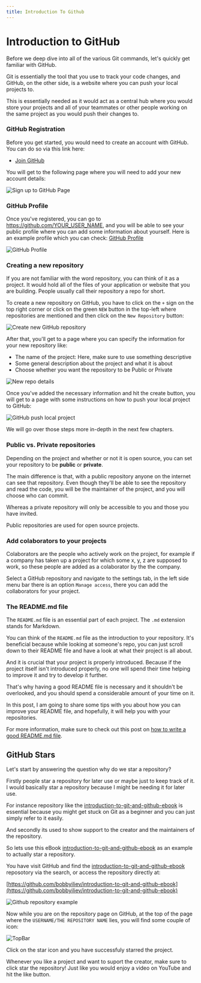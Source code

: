 ```yaml
---
title: Introduction To Github
---
```


# Introduction to GitHub

Before we deep dive into all of the various Git commands, let's quickly get familiar with GitHub.

Git is essentially the tool that you use to track your code changes, and GitHub, on the other side, is a website where you can push your local projects to.

This is essentially needed as it would act as a central hub where you would store your projects and all of your teammates or other people working on the same project as you would push their changes to.

### GitHub Registration

Before you get started, you would need to create an account with GitHub. You can do so via this link here:

* [Join GitHub](https://github.com/join)

You will get to the following page where you will need to add your new account details:

![Sign up to GitHub Page](https://imgur.com/iebnKjZ.png)

### GitHub Profile

Once you've registered, you can go to https://github.com/YOUR_USER_NAME, and you will be able to see your public profile where you can add some information about yourself. Here is an example profile which you can check: [GitHub Profile](https://github.com/bobbyiliev)

![GitHub Profile](https://imgur.com/rZgIaOy.png)

### Creating a new repository

If you are not familiar with the word repository, you can think of it as a project. It would hold all of the files of your application or website that you are building. People usually call their repository a repo for short.

To create a new repository on GitHub, you have to click on the `+` sign on the top right corner or click on the green `NEW` button in the top-left where repositories are mentioned and then click on the `New Repository` button:

![Create new GitHub repository](https://imgur.com/HAANHiz.png)

After that, you'll get to a page where you can specify the information for your new repository like:

* The name of the project: Here, make sure to use something descriptive
* Some general description about the project and what it is about
* Choose whether you want the repository to be Public or Private

![New repo details](https://imgur.com/T0UKCES.png)

Once you've added the necessary information and hit the create button, you will get to a page with some instructions on how to push your local project to GitHub:

![GitHub push local project](https://imgur.com/HXRQvMu.png)

We will go over those steps more in-depth in the next few chapters.

### Public vs. Private repositories

Depending on the project and whether or not it is open source, you can set your repository to be **public** or **private**.

The main difference is that, with a public repository anyone on the internet can see that repository. Even though they'll be able to see the repository and read the code, you will be the maintainer of the project, and you will choose who can commit.

Whereas a private repository will only be accessible to you and those you have invited.

Public repositories are used for open source projects.

### Add colaborators to your projects

Colaborators are the people who actively work on the project, for example if a company has taken up a project for which some x, y, z are supposed to work, so these people are added as a colaborator by the the company.

Select a GitHub repository and navigate to the settings tab, in the left side menu bar there is an option `Manage access`, there you can add the collaborators for your project.

### The README.md file

The `README.md` file is an essential part of each project. The `.md` extension stands for Markdown.

You can think of the `README.md` file as the introduction to your repository. It's beneficial because while looking at someone's repo, you can just scroll down to their README file and have a look at what their project is all about.

And it is crucial that your project is properly introduced. Because if the project itself isn't introduced properly, no one will spend their time helping to improve it and try to develop it further.

That's why having a good README file is necessary and it shouldn't be overlooked, and you should spend a considerable amount of your time on it.

In this post, I am going to share some tips with you about how you can improve your README file, and hopefully, it will help you with your repositories.

For more information, make sure to check out this post on [how to write a good README.md file](https://devdojo.com/bobbyiliev/quick-tips-for-writing-a-good-readme-file).

## GitHub Stars

Let's start by answering the question why do we star a repository?

Firstly people star a repository for later use or maybe just to keep track of it. I would basically star a repository because I might be needing it for later use.

For instance repository like the [introduction-to-git-and-github-ebook](https://github.com/bobbyiliev/introduction-to-git-and-github-ebook) is essential because you might get stuck on Git as a beginner and you can just simply refer to it easily.

And secondly its used to show support to the creator and the maintainers of the repository.

So lets use this eBook [introduction-to-git-and-github-ebook](https://github.com/bobbyiliev/introduction-to-git-and-github-ebook) as an example to actually star a repository.

You have visit GitHub and find the [introduction-to-git-and-github-ebook](https://github.com/bobbyiliev/introduction-to-git-and-github-ebook) reposotory via the search, or access the repository directly at: 

[https://github.com/bobbyiliev/introduction-to-git-and-github-ebook](https://github.com/bobbyiliev/introduction-to-git-and-github-ebook)

![Github repository example](https://user-images.githubusercontent.com/53145644/136269043-0a36d5a8-cc0b-4793-808e-ae9c6318e899.PNG)

Now while you are on the repository page on GitHub, at the top of the page where the `USERNAME/THE REPOSITORY NAME` lies, you will find some couple of icon:

![TopBar](https://user-images.githubusercontent.com/53145644/136269993-95e3909b-dc9e-4ff0-91b9-470c991cf66f.PNG)

Click on the star icon and you have successfuly starred the project.

Whenever you like a project and want to suport the creator, make sure to click star the repository! Just like you would enjoy a video on YouTube and hit the like button.
